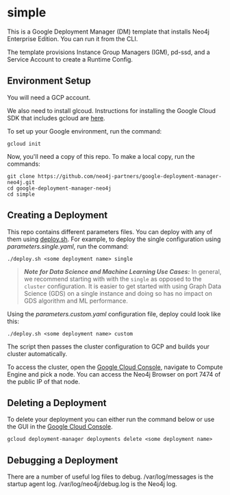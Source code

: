 # simple
This is a Google Deployment Manager (DM) template that installs Neo4j Enterprise Edition.  You can run it from the  CLI.

The template provisions Instance Group Managers (IGM), pd-ssd, and a Service Account to create a Runtime Config.

## Environment Setup
You will need a GCP account.

We also need to install glcoud.  Instructions for installing the Google Cloud SDK that includes gcloud are [here](https://cloud.google.com/sdk/).

To set up your Google environment, run the command:

    gcloud init

Now, you'll need a copy of this repo.  To make a local copy, run the commands:

    git clone https://github.com/neo4j-partners/google-deployment-manager-neo4j.git
    cd google-deployment-manager-neo4j
    cd simple

## Creating a Deployment
This repo contains different parameters files.  You can deploy with any of them using [deploy.sh](deploy.sh).  For example, to deploy the single configuration using <i>parameters.single.yaml</i>, run the command:

    ./deploy.sh <some deployment name> single

> **_Note for Data Science and Machine Learning Use Cases:_**  In general, we recommend starting with with  the `single` as opposed to the `cluster` configuration. It is easier to get started with using Graph Data Science (GDS) on a single instance and doing so has no impact on GDS algorithm and ML performance. 

Using the <i>parameters.custom.yaml</i> configuration file, deploy could look like this:

    ./deploy.sh <some deployment name> custom

The script then passes the cluster configuration to GCP and builds your cluster automatically.

To access the cluster, open the [Google Cloud Console](http://cloud.google.com/console), navigate to Compute Engine and pick a node.  You can access the Neo4j Browser on port 7474 of the public IP of that node.

## Deleting a Deployment
To delete your deployment you can either run the command below or use the GUI in the [Google Cloud Console](http://cloud.google.com/console).

    gcloud deployment-manager deployments delete <some deployment name>

## Debugging a Deployment
There are a number of useful log files to debug. /var/log/messages is the startup agent log.  /var/log/neo4j/debug.log is the Neo4j log.